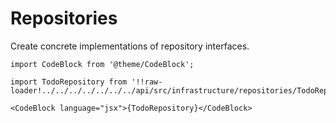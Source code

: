 # Repositories

Create concrete implementations of repository interfaces.

```mdx-code-block
import CodeBlock from '@theme/CodeBlock';

import TodoRepository from '!!raw-loader!../../../../../../../api/src/infrastructure/repositories/TodoRepository.py';

<CodeBlock language="jsx">{TodoRepository}</CodeBlock>
```

